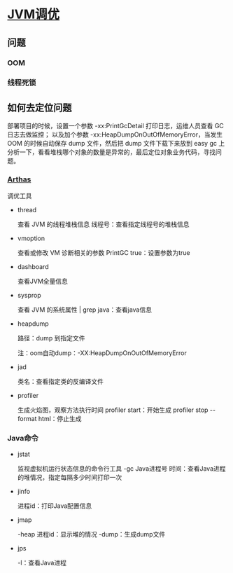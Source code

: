 # [JVM调优](https://yq0pkza686.feishu.cn/minutes/obcnm7oj3m1n18w9pxzh5465)

## 问题

### OOM

### 线程死锁

## 如何去定位问题

部署项目的时候，设置一个参数 -xx:PrintGcDetail 打印日志，运维人员查看 GC 日志去做监控；
以及加个参数 -xx:HeapDumpOnOutOfMemoryError，当发生 OOM 的时候自动保存 dump 文件，然后把 dump 文件下载下来放到 easy gc 上分析一下，看看堆栈哪个对象的数量是异常的，最后定位对象业务代码，寻找问题。

### [Arthas](https://arthas.aliyun.com/doc/commands.html)

调优工具

- thread

  查看 JVM 的线程堆栈信息
  线程号：查看指定线程号的堆栈信息
  
- vmoption

  查看或修改 VM 诊断相关的参数
  PrintGC true：设置参数为true
  
- dashboard

  查看JVM全量信息
  
- sysprop

  查看 JVM 的系统属性
  | grep java：查看java信息
  
  
- heapdump

  路径：dump 到指定文件
  
  注：oom自动dump：-XX:HeapDumpOnOutOfMemoryError
  
- jad 

  类名：查看指定类的反编译文件
  
- profiler

  生成火焰图，观察方法执行时间
  profiler start：开始生成
  profiler stop --format html：停止生成
  
### Java命令

- jstat

  监视虚拟机运行状态信息的命令行工具
  -gc Java进程号 时间：查看Java进程的堆情况，指定每隔多少时间打印一次
  
- jinfo

  进程id：打印Java配置信息
  
- jmap

  -heap 进程id：显示堆的情况
  -dump：生成dump文件
  
- jps

  -l：查看Java进程
  
  
